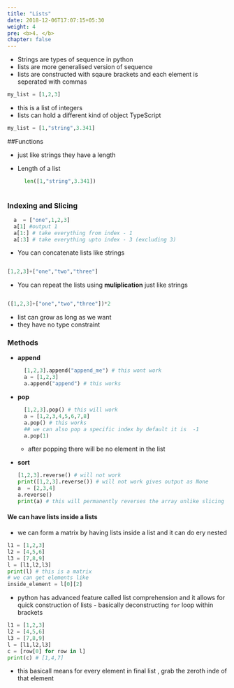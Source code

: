```yaml
---
title: "Lists"
date: 2018-12-06T17:07:15+05:30
weight: 4
pre: <b>4. </b>
chapter: false
---
```


- Strings are types of sequence in python
- lists are more generalised version of sequence
- lists are constructed with sqaure brackets and each element is seperated with commas

```python
my_list = [1,2,3]
```
- this is a list of integers
- lists can hold a different kind of object TypeScript

```python
my_list = [1,"string",3.341]
```

##Functions

- just like strings they have a length
- Length of a list

  ```python
    len([1,"string",3.341])
    
  ```
### Indexing and Slicing

```python
  a  = ["one",1,2,3]
  a[1] #output 1
  a[1:] # take everything from index - 1
  a[:3] # take everything upto index - 3 (excluding 3)
```

- You can concatenate lists like strings

```python

[1,2,3]+["one","two","three"]

```

- You can repeat the lists using __muliplication__ just like strings

```python

([1,2,3]+["one","two","three"])*2

```

- list can grow as long as we want
- they have no type constraint

### Methods

- __append__

  ```python 
    [1,2,3].append("append_me") # this wont work
    a = [1,2,3]
    a.append("append") # this works
  ```
- __pop__
 
  ```python 
    [1,2,3].pop() # this will work
    a = [1,2,3,4,5,6,7,8]
    a.pop() # this works
    ## we can also pop a specific index by default it is  -1
    a.pop(1)
  ```
  - after popping there will be no element in the list
- __sort__

  ```python
  [1,2,3].reverse() # will not work
  print([1,2,3].reverse()) # will not work gives output as None
  a  = [2,3,4]
  a.reverse()
  print(a) # this will permanently reverses the array unlike slicing which returns the sliced elements
  ```

#### We can have lists inside a lists

- we can form a matrix by having lists inside a list and it can do ery nested

```python
l1 = [1,2,3]
l2 = [4,5,6]
l3 = [7,8,9]
l = [l1,l2,l3]
print(l) # this is a matrix
# we can get elements like
inside_element = l[0][2]
```
- python has advanced feature called list comprehension and it allows for quick construction of lists - basically deconstructing `for` loop within brackets

```python 
l1 = [1,2,3]
l2 = [4,5,6]
l3 = [7,8,9]
l = [l1,l2,l3]
c = [row[0] for row in l]
print(c) # [1,4,7]
```
- this basicall means for every element in final list , grab the zeroth inde of that element
